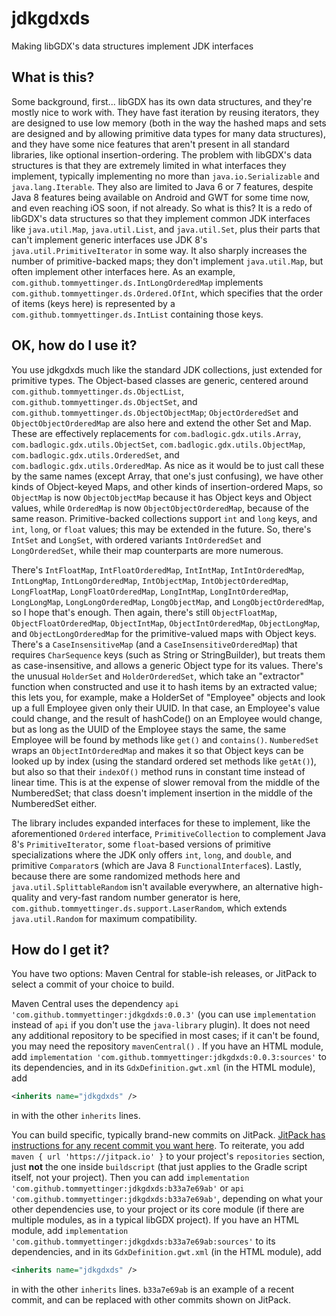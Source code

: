 # jdkgdxds
Making libGDX's data structures implement JDK interfaces

## What is this?

Some background, first... libGDX has its own data structures, and they're mostly nice to work with. They have fast iteration by
reusing iterators, they are designed to use low memory (both in the way the hashed maps and sets are designed and by allowing
primitive data types for many data structures), and they have some nice features that aren't present in all standard libraries,
like optional insertion-ordering. The problem with libGDX's data structures is that they are extremely limited in what interfaces
they implement, typically implementing no more than `java.io.Serializable` and `java.lang.Iterable`. They also are limited to Java
6 or 7 features, despite Java 8 features being available on Android and GWT for some time now, and even reaching iOS soon, if not
already. So what is this? It is a redo of libGDX's data structures so that they implement common JDK interfaces like
`java.util.Map`, `java.util.List`, and `java.util.Set`, plus their parts that can't implement generic interfaces use JDK 8's
`java.util.PrimitiveIterator` in some way. It also sharply increases the number of primitive-backed maps; they don't implement
`java.util.Map`, but often implement other interfaces here. As an example, `com.github.tommyettinger.ds.IntLongOrderedMap`
implements `com.github.tommyettinger.ds.Ordered.OfInt`, which specifies that the order of items (keys here) is represented by a
`com.github.tommyettinger.ds.IntList` containing those keys.

## OK, how do I use it?

You use jdkgdxds much like the standard JDK collections, just extended for primitive types. The Object-based classes are generic,
centered around `com.github.tommyettinger.ds.ObjectList`, `com.github.tommyettinger.ds.ObjectSet`, and
`com.github.tommyettinger.ds.ObjectObjectMap`; `ObjectOrderedSet` and `ObjectObjectOrderedMap` are also here and extend the other
Set and Map. These are effectively replacements for `com.badlogic.gdx.utils.Array`, `com.badlogic.gdx.utils.ObjectSet`,
`com.badlogic.gdx.utils.ObjectMap`, `com.badlogic.gdx.utils.OrderedSet`, and `com.badlogic.gdx.utils.OrderedMap`. As nice as it
would be to just call these by the same names (except Array, that one's just confusing), we have other kinds of Object-keyed Maps,
and other kinds of insertion-ordered Maps, so `ObjectMap` is now `ObjectObjectMap` because it has Object keys and Object values,
while `OrderedMap` is now `ObjectObjectOrderedMap`, because of the same reason. Primitive-backed collections support `int`
and `long` keys, and `int`, `long`, or `float` values; this may be extended in the future. So, there's `IntSet` and `LongSet`,
with ordered variants `IntOrderedSet` and `LongOrderedSet`, while their map counterparts are more numerous.

There's `IntFloatMap`, `IntFloatOrderedMap`, `IntIntMap`, `IntIntOrderedMap`, `IntLongMap`, `IntLongOrderedMap`,
`IntObjectMap`, `IntObjectOrderedMap`, `LongFloatMap`, `LongFloatOrderedMap`, `LongIntMap`, `LongIntOrderedMap`,
`LongLongMap`, `LongLongOrderedMap`, `LongObjectMap`, and `LongObjectOrderedMap`, so I hope that's enough. Then again, there's
still `ObjectFloatMap`, `ObjectFloatOrderedMap`, `ObjectIntMap`, `ObjectIntOrderedMap`, `ObjectLongMap`, and
`ObjectLongOrderedMap` for the primitive-valued maps with Object keys. There's a `CaseInsensitiveMap` (and a
`CaseInsensitiveOrderedMap`) that requires `CharSequence` keys (such as String or StringBuilder), but treats them as
case-insensitive, and allows a generic Object type for its values. There's the unusual `HolderSet` and `HolderOrderedSet`, which
take an "extractor" function when constructed and use it to hash items by an extracted value; this lets you, for example, make a
HolderSet of "Employee" objects and look up a full Employee given only their UUID. In that case, an Employee's value could change,
and the result of hashCode() on an Employee would change, but as long as the UUID of the Employee stays the same, the same
Employee will be found by methods like `get()` and `contains()`. `NumberedSet` wraps an `ObjectIntOrderedMap` and makes it so that
Object keys can be looked up by index (using the standard ordered set methods like `getAt()`), but also so that their `indexOf()`
method runs in constant time instead of linear time. This is at the expense of slower removal from the middle of the NumberedSet;
that class doesn't implement insertion in the middle of the NumberedSet either.

The library includes expanded interfaces for these to implement, like the aforementioned `Ordered` interface,
`PrimitiveCollection` to complement Java 8's `PrimitiveIterator`, some `float`-based versions of primitive specializations where
the JDK only offers `int`, `long`, and `double`, and primitive `Comparator`s (which are Java 8 `FunctionalInterface`s). Lastly,
because there are some randomized methods here and `java.util.SplittableRandom` isn't available everywhere, an alternative
high-quality and very-fast random number generator is here, `com.github.tommyettinger.ds.support.LaserRandom`, which extends
`java.util.Random` for maximum compatibility.

## How do I get it?

You have two options: Maven Central for stable-ish releases, or JitPack to select a commit of your choice to build.

Maven Central uses the dependency `api 'com.github.tommyettinger:jdkgdxds:0.0.3'` (you can use `implementation` instead
of `api` if you don't use the `java-library` plugin). It does not need any additional repository to be specified in most
cases; if it can't be found, you may need the repository `mavenCentral()` . If you have an HTML module, add
`implementation 'com.github.tommyettinger:jdkgdxds:0.0.3:sources'` to its dependencies, and in its
`GdxDefinition.gwt.xml` (in the HTML module), add
```xml
<inherits name="jdkgdxds" />
```
in with the other `inherits` lines.

You can build specific, typically brand-new commits on JitPack.
[JitPack has instructions for any recent commit you want here](https://jitpack.io/#tommyettinger/jdkgdxds/b33a7e69ab).
To reiterate, you add `maven { url 'https://jitpack.io' }` to your project's `repositories` section, just **not** the one inside
`buildscript` (that just applies to the Gradle script itself, not your project). Then you can add
`implementation 'com.github.tommyettinger:jdkgdxds:b33a7e69ab'` or `api 'com.github.tommyettinger:jdkgdxds:b33a7e69ab'`, depending
on what your other dependencies use, to your project or its core module (if there are multiple modules, as in a typical libGDX
project). If you have an HTML module, add `implementation 'com.github.tommyettinger:jdkgdxds:b33a7e69ab:sources'` to its
dependencies, and in its `GdxDefinition.gwt.xml` (in the HTML module), add
```xml
<inherits name="jdkgdxds" />
```
in with the other `inherits` lines. `b33a7e69ab` is an example of a recent commit, and can be
replaced with other commits shown on JitPack.